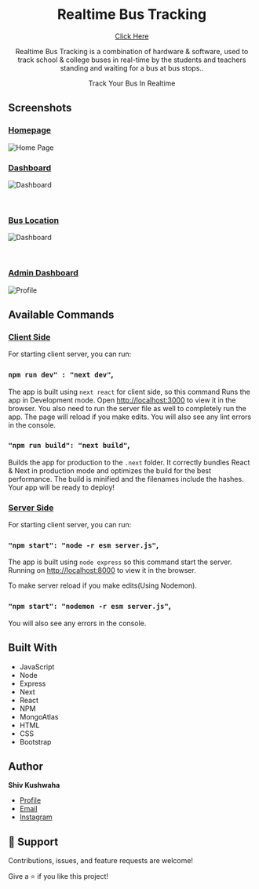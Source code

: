 
<h1 align="center">Realtime Bus Tracking</h1>
<p align="center"><a href="https://realtimebustracker.herokuapp.com/"> Click Here</a></p>


<p align="center">Realtime Bus Tracking is a combination of hardware & software, used
to track school & college buses in real-time by the students and
teachers standing and waiting for a bus at bus stops..</p>
<p align="center">Track Your Bus In Realtime</p>



## Screenshots

<h3><u>Homepage</u></h3>

![Home Page](https://res.cloudinary.com/shivtest/image/upload/v1647105879/Home_mk2yke.jpg)
<br/>

<h3><u>Dashboard</u></h3>

![Dashboard](https://res.cloudinary.com/shivtest/image/upload/v1647105878/dash_fuvynu.jpg)

<br/>
<h3><u>Bus Location</u></h3>

![Dashboard](https://res.cloudinary.com/shivtest/image/upload/v1647105879/Location_ma5fkp.jpg)

<br/>
<h3><u>Admin Dashboard</u></h3>

![Profile](https://res.cloudinary.com/shivtest/image/upload/v1647105877/admin_koks10.jpg)
## Available Commands

<h3><u>Client Side</u></h3>
For starting client server, you can run:

### `npm run dev" : "next dev"`,

The app is built using `next react` for client side, so this command Runs the app in Development mode. Open [http://localhost:3000](http://localhost:3000) to view it in the browser. You also need to run the server file as well to completely run the app. The page will reload if you make edits.
You will also see any lint errors in the console.

### `"npm run build": "next build"`,

Builds the app for production to the `.next` folder. It correctly bundles React  & Next in production mode and optimizes the build for the best performance. The build is minified and the filenames include the hashes. Your app will be ready to deploy!

<h3><u>Server Side</u></h3>
For starting client server, you can run:

### `"npm start": "node -r esm server.js"`,

The app is built using `node express` so this command start the server. Running on [http://localhost:8000](http://localhost:8000) to view it in the browser.  

To make server reload if you make edits(Using Nodemon).
### `"npm start": "nodemon -r esm server.js"`,

You will also see any errors in the console.

## Built With

- JavaScript
- Node
- Express
- Next
- React
- NPM
- MongoAtlas
- HTML
- CSS
- Bootstrap

## Author

**Shiv Kushwaha**

- [Profile](https://github.com/shivkushwaha1511 "Shiv Kushwaha")
- [Email](mailto:shivkushwaha305@gmail.com?subject=Hi "Hi!")
- [Instagram](https://instagram.com/error_java)

## 🤝 Support

Contributions, issues, and feature requests are welcome!

Give a ⭐️ if you like this project!
